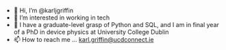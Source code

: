- 👋 Hi, I’m @karljgriffin
- 👀 I’m interested in working in tech
- 🌱 I have a graduate-level grasp of Python and SQL, and I am in final year of a PhD in device physics at University College Dublin
- 📫 How to reach me ... karl.griffin@ucdconnect.ie

<!---
karljgriffin/karljgriffin is a ✨ special ✨ repository because its `README.md` (this file) appears on your GitHub profile.
You can click the Preview link to take a look at your changes.
--->

